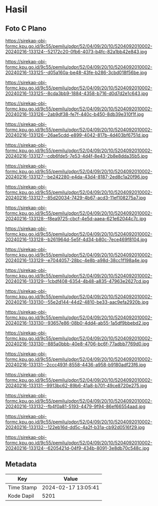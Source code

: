 # Hasil

## Foto C Plano

https://sirekap-obj-formc.kpu.go.id/9c55/pemilu/pdpr/52/04/09/20/10/5204092010002-20240216-133124--52172c20-0fb6-4073-b4fc-82a1bb42e843.jpg

https://sirekap-obj-formc.kpu.go.id/9c55/pemilu/pdpr/52/04/09/20/10/5204092010002-20240216-133125--d05a160a-be48-43fe-b286-3cbd018f56be.jpg

https://sirekap-obj-formc.kpu.go.id/9c55/pemilu/pdpr/52/04/09/20/10/5204092010002-20240216-133125--8cda3bb9-1884-4358-b716-d0d7d2e1c643.jpg

https://sirekap-obj-formc.kpu.go.id/9c55/pemilu/pdpr/52/04/09/20/10/5204092010002-20240216-133126--2ab9df38-fe7f-440c-b450-8db39e310f1f.jpg

https://sirekap-obj-formc.kpu.go.id/9c55/pemilu/pdpr/52/04/09/20/10/5204092010002-20240216-133126--26ae5cdd-e899-4042-817b-4d403bf6751d.jpg

https://sirekap-obj-formc.kpu.go.id/9c55/pemilu/pdpr/52/04/09/20/10/5204092010002-20240216-133127--cdb6fde5-7e53-4d4f-8e43-2b8e8dda35b5.jpg

https://sirekap-obj-formc.kpu.go.id/9c55/pemilu/pdpr/52/04/09/20/10/5204092010002-20240216-133127--be242280-e4da-43d4-8187-2ed8c1a20f96.jpg

https://sirekap-obj-formc.kpu.go.id/9c55/pemilu/pdpr/52/04/09/20/10/5204092010002-20240216-133127--85d20034-7429-4b67-acd3-11ef108275a7.jpg

https://sirekap-obj-formc.kpu.go.id/9c55/pemilu/pdpr/52/04/09/20/10/5204092010002-20240216-133128--f8ea9725-cbcf-4e5d-aaea-621e62044c7c.jpg

https://sirekap-obj-formc.kpu.go.id/9c55/pemilu/pdpr/52/04/09/20/10/5204092010002-20240216-133128--b261964d-5e5f-4d34-b80c-7ece469f8104.jpg

https://sirekap-obj-formc.kpu.go.id/9c55/pemilu/pdpr/52/04/09/20/10/5204092010002-20240216-133129--e7044057-28bc-4e8b-a98d-38cc1f198a4e.jpg

https://sirekap-obj-formc.kpu.go.id/9c55/pemilu/pdpr/52/04/09/20/10/5204092010002-20240216-133129--1cbdf408-6354-4b48-a835-47963e2627cd.jpg

https://sirekap-obj-formc.kpu.go.id/9c55/pemilu/pdpr/52/04/09/20/10/5204092010002-20240216-133130--55e2d144-44d2-4810-be33-aac9efa2920b.jpg

https://sirekap-obj-formc.kpu.go.id/9c55/pemilu/pdpr/52/04/09/20/10/5204092010002-20240216-133130--93657e86-08b0-4dd4-ab55-1a5df9bbebd2.jpg

https://sirekap-obj-formc.kpu.go.id/9c55/pemilu/pdpr/52/04/09/20/10/5204092010002-20240216-133130--885a0bbb-40e8-4706-bc6f-77adbb7769d0.jpg

https://sirekap-obj-formc.kpu.go.id/9c55/pemilu/pdpr/52/04/09/20/10/5204092010002-20240216-133131--2ccc493f-8558-4436-a958-b9180adf23f6.jpg

https://sirekap-obj-formc.kpu.go.id/9c55/pemilu/pdpr/52/04/09/20/10/5204092010002-20240216-133131--9913bc62-89b6-41a8-b701-49ce8720e275.jpg

https://sirekap-obj-formc.kpu.go.id/9c55/pemilu/pdpr/52/04/09/20/10/5204092010002-20240216-133132--fb4f0a81-5193-4479-9f94-86ef66554aad.jpg

https://sirekap-obj-formc.kpu.go.id/9c55/pemilu/pdpr/52/04/09/20/10/5204092010002-20240216-133132--122eb16d-dd5c-4a2f-b31a-cb92d0516f29.jpg

https://sirekap-obj-formc.kpu.go.id/9c55/pemilu/pdpr/52/04/09/20/10/5204092010002-20240216-133124--6205421d-04f9-434b-8091-3e8db70c548c.jpg


## Metadata

| Key        | Value               |
| ---------- | ------------------- |
| Time Stamp | 2024-02-17 13:05:41 |
| Kode Dapil | 5201                |



